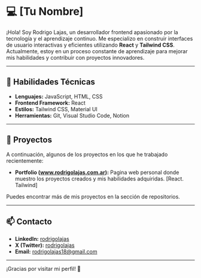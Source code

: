 # 💻 [Tu Nombre]

¡Hola! Soy Rodrigo Lajas, un desarrollador frontend apasionado por la tecnología y el aprendizaje continuo. 
Me especializo en construir interfaces de usuario interactivas y eficientes utilizando **React** y **Tailwind CSS**. 
Actualmente, estoy en un proceso constante de aprendizaje para mejorar mis habilidades y contribuir con proyectos innovadores. 

---

## 🚀 Habilidades Técnicas

- **Lenguajes:** JavaScript, HTML, CSS
- **Frontend Framework:** React
- **Estilos:** Tailwind CSS, Material UI
- **Herramientas:** Git, Visual Studio Code, Notion

---

## 📂 Proyectos

A continuación, algunos de los proyectos en los que he trabajado recientemente:

- **Portfolio (www.rodrigolajas.com.ar):** Pagina web personal donde muestro los proyectos creados y mis habilidades adquiridas. [React. Tailwind]

Puedes encontrar más de mis proyectos en la sección de repositorios.

---

## 📫 Contacto

- **LinkedIn:** [rodrigolajas](http://linkedin.com/in/rodrigolajas)
- **X (Twitter):** [rodrigolajas](https://x.com/rodrigolajas)
- **Email:** [rodrigolajas18@gmail.com](mailto:rodrigolajas18@gmail.com)

---

¡Gracias por visitar mi perfil! 🚀

